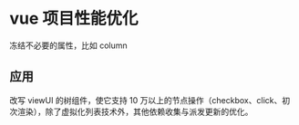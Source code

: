# vue 项目性能优化

冻结不必要的属性，比如 column

## 应用

改写 viewUI 的树组件，使它支持 10 万以上的节点操作（checkbox、click、初次渲染），除了虚拟化列表技术外，其他依赖收集与派发更新的优化。